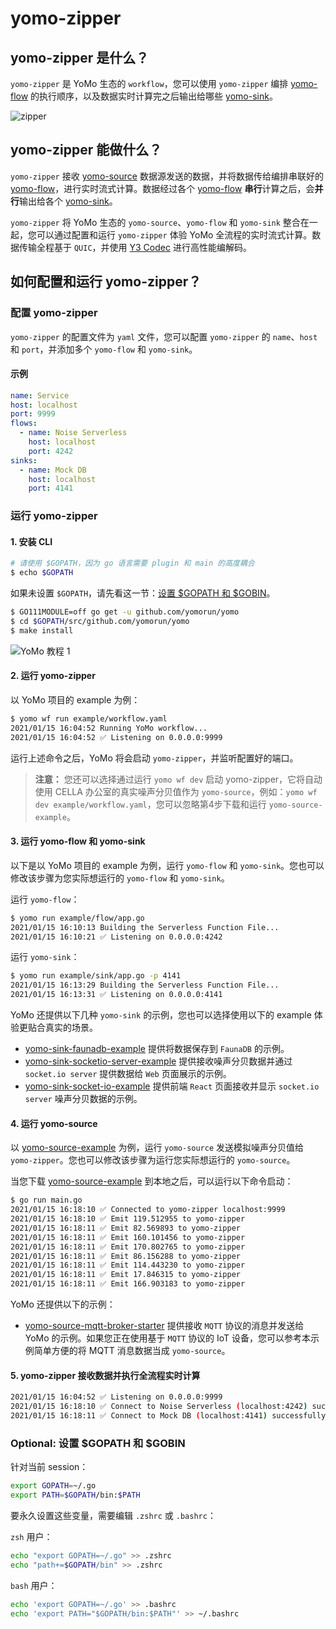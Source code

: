 # yomo-zipper

## yomo-zipper 是什么？

`yomo-zipper` 是 YoMo 生态的 `workflow`，您可以使用 `yomo-zipper` 编排 [yomo-flow](/flow) 的执行顺序，以及数据实时计算完之后输出给哪些 [yomo-sink](/sink)。

![zipper](/zipper/zipper.png)

## yomo-zipper 能做什么？

`yomo-zipper` 接收 [yomo-source](/source) 数据源发送的数据，并将数据传给编排串联好的 [yomo-flow](/flow)，进行实时流式计算。数据经过各个 [yomo-flow](/flow) **串行**计算之后，会**并行**输出给各个 [yomo-sink](/sink)。

`yomo-zipper` 将 YoMo 生态的 `yomo-source`、`yomo-flow` 和 `yomo-sink` 整合在一起，您可以通过配置和运行 `yomo-zipper` 体验 YoMo 全流程的实时流式计算。数据传输全程基于 `QUIC`，并使用 [Y3 Codec](https://github.com/yomorun/y3-codec-golang) 进行高性能编解码。

## 如何配置和运行 yomo-zipper？

### 配置 yomo-zipper

`yomo-zipper` 的配置文件为 `yaml` 文件，您可以配置 `yomo-zipper` 的 `name`、`host` 和 `port`，并添加多个 `yomo-flow` 和 `yomo-sink`。

#### 示例

```yaml
name: Service
host: localhost
port: 9999
flows:
  - name: Noise Serverless
    host: localhost
    port: 4242
sinks:
  - name: Mock DB
    host: localhost
    port: 4141
```

### 运行 yomo-zipper

#### 1. 安装 CLI

```bash
# 请使用 $GOPATH，因为 go 语言需要 plugin 和 main 的高度耦合
$ echo $GOPATH
```

如果未设置 `$GOPATH`，请先看这一节：[设置 $GOPATH 和 $GOBIN](#optional-set-gopath-and-gobin)。

```bash
$ GO111MODULE=off go get -u github.com/yomorun/yomo
$ cd $GOPATH/src/github.com/yomorun/yomo
$ make install
```

![YoMo 教程 1](/tutorial-1.png)

#### 2. 运行 yomo-zipper

以 YoMo 项目的 example 为例：

```bash
$ yomo wf run example/workflow.yaml
2021/01/15 16:04:52 Running YoMo workflow...
2021/01/15 16:04:52 ✅ Listening on 0.0.0.0:9999
```

运行上述命令之后，YoMo 将会启动 `yomo-zipper`，并监听配置好的端口。

> **注意：** 您还可以选择通过运行 `yomo wf dev` 启动 yomo-zipper，它将自动使用 CELLA 办公室的真实噪声分贝值作为 `yomo-source`，例如：`yomo wf dev example/workflow.yaml`，您可以忽略第4步下载和运行 `yomo-source-example`。

#### 3. 运行 yomo-flow 和 yomo-sink

以下是以 YoMo 项目的 example 为例，运行 `yomo-flow` 和 `yomo-sink`。您也可以修改该步骤为您实际想运行的 `yomo-flow` 和 `yomo-sink`。

运行 `yomo-flow`：

```bash
$ yomo run example/flow/app.go
2021/01/15 16:10:13 Building the Serverless Function File...
2021/01/15 16:10:21 ✅ Listening on 0.0.0.0:4242
```

运行 `yomo-sink`：

```bash
$ yomo run example/sink/app.go -p 4141
2021/01/15 16:13:29 Building the Serverless Function File...
2021/01/15 16:13:31 ✅ Listening on 0.0.0.0:4141
```

YoMo 还提供以下几种 `yomo-sink` 的示例，您也可以选择使用以下的 example 体验更贴合真实的场景。

- [yomo-sink-faunadb-example](https://github.com/yomorun/yomo-sink-faunadb-example) 提供将数据保存到 `FaunaDB` 的示例。
- [yomo-sink-socketio-server-example](https://github.com/yomorun/yomo-sink-socketio-server-example) 提供接收噪声分贝数据并通过 `socket.io server` 提供数据给 `Web` 页面展示的示例。
- [yomo-sink-socket-io-example](https://github.com/yomorun/yomo-sink-socket-io-example) 提供前端 `React` 页面接收并显示 `socket.io server` 噪声分贝数据的示例。

#### 4. 运行 yomo-source

以 [yomo-source-example](https://github.com/yomorun/yomo-source-example) 为例，运行 `yomo-source` 发送模拟噪声分贝值给 `yomo-zipper`。您也可以修改该步骤为运行您实际想运行的 `yomo-source`。

当您下载 [yomo-source-example](https://github.com/yomorun/yomo-source-example) 到本地之后，可以运行以下命令启动：

```bash
$ go run main.go
2021/01/15 16:18:10 ✅ Connected to yomo-zipper localhost:9999
2021/01/15 16:18:10 ✅ Emit 119.512955 to yomo-zipper
2021/01/15 16:18:11 ✅ Emit 82.569893 to yomo-zipper
2021/01/15 16:18:11 ✅ Emit 160.101456 to yomo-zipper
2021/01/15 16:18:11 ✅ Emit 170.802765 to yomo-zipper
2021/01/15 16:18:11 ✅ Emit 86.156288 to yomo-zipper
2021/01/15 16:18:11 ✅ Emit 114.443230 to yomo-zipper
2021/01/15 16:18:11 ✅ Emit 17.846315 to yomo-zipper
2021/01/15 16:18:11 ✅ Emit 166.903183 to yomo-zipper
```

YoMo 还提供以下的示例：

- [yomo-source-mqtt-broker-starter](https://github.com/yomorun/yomo-source-mqtt-broker-starter) 提供接收 `MQTT` 协议的消息并发送给 YoMo 的示例。如果您正在使用基于 `MQTT` 协议的 IoT 设备，您可以参考本示例简单方便的将 MQTT 消息数据当成 `yomo-source`。

#### 5. yomo-zipper 接收数据并执行全流程实时计算

```bash
2021/01/15 16:04:52 ✅ Listening on 0.0.0.0:9999
2021/01/15 16:18:10 ✅ Connect to Noise Serverless (localhost:4242) successfully.
2021/01/15 16:18:11 ✅ Connect to Mock DB (localhost:4141) successfully.
```

### Optional: 设置 $GOPATH 和 $GOBIN

针对当前 session：

```bash
export GOPATH=~/.go
export PATH=$GOPATH/bin:$PATH
```

要永久设置这些变量，需要编辑 `.zshrc` 或 `.bashrc`：

`zsh` 用户：

```bash
echo "export GOPATH=~/.go" >> .zshrc
echo "path+=$GOPATH/bin" >> .zshrc
```

`bash` 用户：

```bash
echo 'export GOPATH=~/.go' >> .bashrc
echo 'export PATH="$GOPATH/bin:$PATH"' >> ~/.bashrc
```
